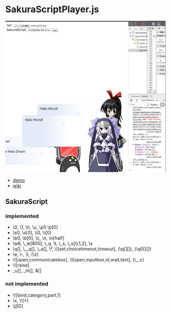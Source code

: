 # SakuraScriptPlayer.js

![screenshot](https://raw.githubusercontent.com/Ikagaka/SakuraScriptPlayer.js/master/screenshot.png )

+ [demo](https://ikagaka.github.io/SakuraScriptPlayer.demo/node_modules/ikagaka.sakurascriptplayer.js/test.html)
+ [wiki](https://github.com/Ikagaka/SakuraScriptPlayer.js/wiki/SakuraScriptPlayer.js )


## SakuraScript

### implemented

+ \\0, \\1, \\h, \\u, \\p0 \\p[0]
+ \\s0, \\s[0], \\i0, \\i[0]
+ \\b0, \\b[0], \\c, \\n, \\n[half]
+ \\w8, \\_w[800], \\_q, \\t, \\_s, \\_s[0,1,2], \\x
+ \\q[], \\__q[], \\_a[], \\*, \\![set,choicetimeout,timeout], (\q[][]), (\q0[][])
+ \\e, \\-, \\\\, (\\z)
+ \\![open,communicatebox], \\![open,inputbox,id,wait,text], (\\__c)
+ \\![raise]
+ \_u[], \_m[], \&[]

### not implemented

+ \\![bind,category,part,1]
+ \\x, \\![*]
+ \\j[ID]
